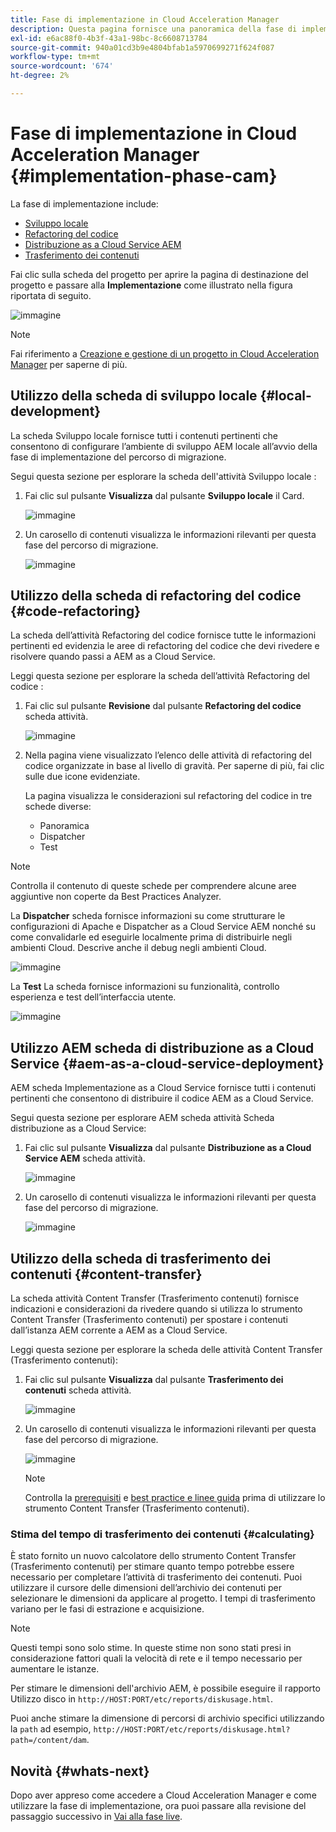 ```yaml
---
title: Fase di implementazione in Cloud Acceleration Manager
description: Questa pagina fornisce una panoramica della fase di implementazione in Cloud Acceleration Manager.
exl-id: e6ac88f0-4b3f-43a1-98bc-8c6608713784
source-git-commit: 940a01cd3b9e4804bfab1a5970699271f624f087
workflow-type: tm+mt
source-wordcount: '674'
ht-degree: 2%

---
```


# Fase di implementazione in Cloud Acceleration Manager {#implementation-phase-cam}

La fase di implementazione include:

* [Sviluppo locale](#local-development)
* [Refactoring del codice](#code-refactoring)
* [Distribuzione as a Cloud Service AEM](#aem-as-a-cloud-service-deployment)
* [Trasferimento dei contenuti](#content-transfer)


Fai clic sulla scheda del progetto per aprire la pagina di destinazione del progetto e passare alla **Implementazione** come illustrato nella figura riportata di seguito.

![immagine](/help/journey-migration/cloud-acceleration-manager/assets/implementation-1.png)

>[!NOTE]
>Fai riferimento a [Creazione e gestione di un progetto in Cloud Acceleration Manager](https://experienceleague.adobe.com/docs/experience-manager-cloud-service/moving/cloud-acceleration-manager/using-cam/getting-started-cam.html?lang=en#create-project) per saperne di più.


## Utilizzo della scheda di sviluppo locale {#local-development}

La scheda Sviluppo locale fornisce tutti i contenuti pertinenti che consentono di configurare l’ambiente di sviluppo AEM locale all’avvio della fase di implementazione del percorso di migrazione.

Segui questa sezione per esplorare la scheda dell&#39;attività Sviluppo locale :

1. Fai clic sul pulsante **Visualizza** dal pulsante **Sviluppo locale** il Card.

   ![immagine](/help/journey-migration/cloud-acceleration-manager/assets/implementation-2.png)

1. Un carosello di contenuti visualizza le informazioni rilevanti per questa fase del percorso di migrazione.

   ![immagine](/help/journey-migration/cloud-acceleration-manager/assets/implementation-3.png)


## Utilizzo della scheda di refactoring del codice {#code-refactoring}

La scheda dell’attività Refactoring del codice fornisce tutte le informazioni pertinenti ed evidenzia le aree di refactoring del codice che devi rivedere e risolvere quando passi a AEM as a Cloud Service.

Leggi questa sezione per esplorare la scheda dell’attività Refactoring del codice :

1. Fai clic sul pulsante **Revisione** dal pulsante **Refactoring del codice** scheda attività.

   ![immagine](/help/journey-migration/cloud-acceleration-manager/assets/implementation-4.png)

1. Nella pagina viene visualizzato l’elenco delle attività di refactoring del codice organizzate in base al livello di gravità. Per saperne di più, fai clic sulle due icone evidenziate.

   La pagina visualizza le considerazioni sul refactoring del codice in tre schede diverse:

   * Panoramica
   * Dispatcher
   * Test

>[!NOTE]
>Controlla il contenuto di queste schede per comprendere alcune aree aggiuntive non coperte da Best Practices Analyzer.

La **Dispatcher** scheda fornisce informazioni su come strutturare le configurazioni di Apache e Dispatcher as a Cloud Service AEM nonché su come convalidarle ed eseguirle localmente prima di distribuirle negli ambienti Cloud. Descrive anche il debug negli ambienti Cloud.

![immagine](/help/journey-migration/cloud-acceleration-manager/assets/coderefactoring-2.png)

La **Test** La scheda fornisce informazioni su funzionalità, controllo esperienza e test dell’interfaccia utente.

![immagine](/help/journey-migration/cloud-acceleration-manager/assets/coderefactoring-3.png)


## Utilizzo AEM scheda di distribuzione as a Cloud Service {#aem-as-a-cloud-service-deployment}

AEM scheda Implementazione as a Cloud Service fornisce tutti i contenuti pertinenti che consentono di distribuire il codice AEM as a Cloud Service.

Segui questa sezione per esplorare AEM scheda attività Scheda distribuzione as a Cloud Service:

1. Fai clic sul pulsante **Visualizza** dal pulsante **Distribuzione as a Cloud Service AEM** scheda attività.

   ![immagine](/help/journey-migration/cloud-acceleration-manager/assets/implementation-6.png)

1. Un carosello di contenuti visualizza le informazioni rilevanti per questa fase del percorso di migrazione.

   ![immagine](/help/journey-migration/cloud-acceleration-manager/assets/aem-deployment-card.png)


## Utilizzo della scheda di trasferimento dei contenuti {#content-transfer}

La scheda attività Content Transfer (Trasferimento contenuti) fornisce indicazioni e considerazioni da rivedere quando si utilizza lo strumento Content Transfer (Trasferimento contenuti) per spostare i contenuti dall’istanza AEM corrente a AEM as a Cloud Service.

Leggi questa sezione per esplorare la scheda delle attività Content Transfer (Trasferimento contenuti):

1. Fai clic sul pulsante **Visualizza** dal pulsante **Trasferimento dei contenuti** scheda attività.

   ![immagine](/help/journey-migration/cloud-acceleration-manager/assets/implementation-8.png)

1. Un carosello di contenuti visualizza le informazioni rilevanti per questa fase del percorso di migrazione.

   ![immagine](/help/journey-migration/cloud-acceleration-manager/assets/content-transfertool-card.png)

   >[!NOTE]
   >Controlla la [prerequisiti](https://experienceleague.adobe.com/docs/experience-manager-cloud-service/moving/cloud-migration/content-transfer-tool/prerequisites-content-transfer-tool.html?lang=en) e [best practice e linee guida](https://experienceleague.adobe.com/docs/experience-manager-cloud-service/moving/cloud-migration/content-transfer-tool/overview-content-transfer-tool.html?lang=en) prima di utilizzare lo strumento Content Transfer (Trasferimento contenuti).

### Stima del tempo di trasferimento dei contenuti {#calculating}

È stato fornito un nuovo calcolatore dello strumento Content Transfer (Trasferimento contenuti) per stimare quanto tempo potrebbe essere necessario per completare l’attività di trasferimento dei contenuti. Puoi utilizzare il cursore delle dimensioni dell’archivio dei contenuti per selezionare le dimensioni da applicare al progetto. I tempi di trasferimento variano per le fasi di estrazione e acquisizione.

>[!NOTE]
>Questi tempi sono solo stime. In queste stime non sono stati presi in considerazione fattori quali la velocità di rete e il tempo necessario per aumentare le istanze.

Per stimare le dimensioni dell&#39;archivio AEM, è possibile eseguire il rapporto Utilizzo disco in `http://HOST:PORT/etc/reports/diskusage.html`.

Puoi anche stimare la dimensione di percorsi di archivio specifici utilizzando la `path` ad esempio, `http://HOST:PORT/etc/reports/diskusage.html?path=/content/dam`.

## Novità {#whats-next}

Dopo aver appreso come accedere a Cloud Acceleration Manager e come utilizzare la fase di implementazione, ora puoi passare alla revisione del passaggio successivo in [Vai alla fase live](https://experienceleague.adobe.com/docs/experience-manager-cloud-service/moving/cloud-acceleration-manager/using-cam/cam-golive-phase.html?lang=en).
